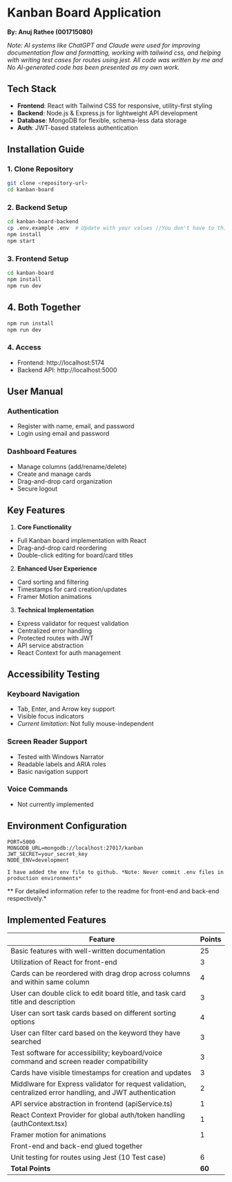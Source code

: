 # Kanban Board Application
**By: Anuj Rathee (001715080)**

*Note: AI systems like ChatGPT and Claude were used for improving documentation flow and formatting, working with tailwind css, and helping with writing test cases for routes using jest. All code was written by  me and No AI-generated code has been presented as my own work.*

## Tech Stack
- **Frontend**: React with Tailwind CSS for responsive, utility-first styling
- **Backend**: Node.js & Express.js for lightweight API development
- **Database**: MongoDB for flexible, schema-less data storage
- **Auth**: JWT-based stateless authentication

## Installation Guide

### 1. Clone Repository
```bash
git clone <repository-url>
cd kanban-board
```

### 2. Backend Setup
```bash
cd kanban-board-backend
cp .env.example .env  # Update with your values //You don't have to this as i have uploaded env file on github
npm install
npm start
```

### 3. Frontend Setup
```bash
cd kanban-board
npm install
npm run dev
```
## 4. Both Together
```bash
npm run install
npm run dev
```

### 4. Access
- Frontend: http://localhost:5174
- Backend API: http://localhost:5000

## User Manual

### Authentication
- Register with name, email, and password
- Login using email and password

### Dashboard Features
- Manage columns (add/rename/delete)
- Create and manage cards
- Drag-and-drop card organization
- Secure logout

## Key Features

1. **Core Functionality**
- Full Kanban board implementation with React
- Drag-and-drop card reordering
- Double-click editing for board/card titles

2. **Enhanced User Experience**
- Card sorting and filtering
- Timestamps for card creation/updates
- Framer Motion animations

3. **Technical Implementation**
- Express validator for request validation
- Centralized error handling
- Protected routes with JWT
- API service abstraction
- React Context for auth management

## Accessibility Testing

### Keyboard Navigation
- Tab, Enter, and Arrow key support
- Visible focus indicators
- *Current limitation*: Not fully mouse-independent

### Screen Reader Support
- Tested with Windows Narrator
- Readable labels and ARIA roles
- Basic navigation support

### Voice Commands
- Not currently implemented

## Environment Configuration
```env
PORT=5000
MONGODB_URL=mongodb://localhost:27017/kanban
JWT_SECRET=your_secret_key
NODE_ENV=development

I have added the env file to github. *Note: Never commit .env files in production environments*
```

** For detailed information refer to the readme for front-end and back-end respectively.*

## Implemented Features

| Feature | Points |
|---------|---------|
| Basic features with well-written documentation | 25 |
| Utilization of React for front-end | 3 |
| Cards can be reordered with drag drop across columns and within same column | 4 |
| User can double click to edit board title, and task card title and description | 3 |
| User can sort task cards based on different sorting options | 4 |
| User can filter card based on the keyword they have searched | 3 |
| Test software for accessibility; keyboard/voice command and screen reader compatibility | 3 |
| Cards have visible timestamps for creation and updates	 | 3 |
| Middlware for Express validator for request validation, centralized error handling, and JWT authentication | 2 |
| API service abstraction in frontend (apiService.ts) | 1 |
| React Context Provider for global auth/token handling (authContext.tsx) | 1 |
| Framer motion for animations | 1 |
|Front-end and back-end glued together| | 1 |
| Unit testing for routes using Jest (10 Test case) | 6 |
| **Total Points** | **60** |
